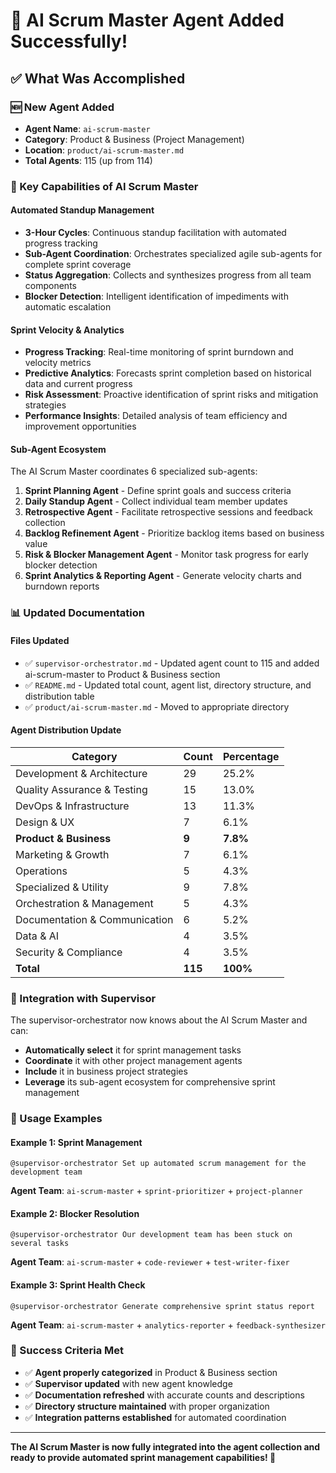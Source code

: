 # 🎯 AI Scrum Master Agent Added Successfully!

## ✅ What Was Accomplished

### 🆕 New Agent Added
- **Agent Name**: `ai-scrum-master`
- **Category**: Product & Business (Project Management)
- **Location**: `product/ai-scrum-master.md`
- **Total Agents**: 115 (up from 114)

### 🔧 Key Capabilities of AI Scrum Master

#### **Automated Standup Management**
- **3-Hour Cycles**: Continuous standup facilitation with automated progress tracking
- **Sub-Agent Coordination**: Orchestrates specialized agile sub-agents for complete sprint coverage
- **Status Aggregation**: Collects and synthesizes progress from all team components
- **Blocker Detection**: Intelligent identification of impediments with automatic escalation

#### **Sprint Velocity & Analytics**
- **Progress Tracking**: Real-time monitoring of sprint burndown and velocity metrics
- **Predictive Analytics**: Forecasts sprint completion based on historical data and current progress
- **Risk Assessment**: Proactive identification of sprint risks and mitigation strategies
- **Performance Insights**: Detailed analysis of team efficiency and improvement opportunities

#### **Sub-Agent Ecosystem**
The AI Scrum Master coordinates 6 specialized sub-agents:
1. **Sprint Planning Agent** - Define sprint goals and success criteria
2. **Daily Standup Agent** - Collect individual team member updates
3. **Retrospective Agent** - Facilitate retrospective sessions and feedback collection
4. **Backlog Refinement Agent** - Prioritize backlog items based on business value
5. **Risk & Blocker Management Agent** - Monitor task progress for early blocker detection
6. **Sprint Analytics & Reporting Agent** - Generate velocity charts and burndown reports

### 📊 Updated Documentation

#### **Files Updated**
- ✅ `supervisor-orchestrator.md` - Updated agent count to 115 and added ai-scrum-master to Product & Business section
- ✅ `README.md` - Updated total count, agent list, directory structure, and distribution table
- ✅ `product/ai-scrum-master.md` - Moved to appropriate directory

#### **Agent Distribution Update**
| Category | Count | Percentage |
|----------|-------|------------|
| Development & Architecture | 29 | 25.2% |
| Quality Assurance & Testing | 15 | 13.0% |
| DevOps & Infrastructure | 13 | 11.3% |
| Design & UX | 7 | 6.1% |
| **Product & Business** | **9** | **7.8%** |
| Marketing & Growth | 7 | 6.1% |
| Operations | 5 | 4.3% |
| Specialized & Utility | 9 | 7.8% |
| Orchestration & Management | 5 | 4.3% |
| Documentation & Communication | 6 | 5.2% |
| Data & AI | 4 | 3.5% |
| Security & Compliance | 4 | 3.5% |
| **Total** | **115** | **100%** |

### 🎯 Integration with Supervisor

The supervisor-orchestrator now knows about the AI Scrum Master and can:
- **Automatically select** it for sprint management tasks
- **Coordinate** it with other project management agents
- **Include** it in business project strategies
- **Leverage** its sub-agent ecosystem for comprehensive sprint management

### 🚀 Usage Examples

#### **Example 1: Sprint Management**
```
@supervisor-orchestrator Set up automated scrum management for the development team
```
**Agent Team**: `ai-scrum-master` + `sprint-prioritizer` + `project-planner`

#### **Example 2: Blocker Resolution**
```
@supervisor-orchestrator Our development team has been stuck on several tasks
```
**Agent Team**: `ai-scrum-master` + `code-reviewer` + `test-writer-fixer`

#### **Example 3: Sprint Health Check**
```
@supervisor-orchestrator Generate comprehensive sprint status report
```
**Agent Team**: `ai-scrum-master` + `analytics-reporter` + `feedback-synthesizer`

### 🎉 Success Criteria Met

- ✅ **Agent properly categorized** in Product & Business section
- ✅ **Supervisor updated** with new agent knowledge
- ✅ **Documentation refreshed** with accurate counts and descriptions
- ✅ **Directory structure maintained** with proper organization
- ✅ **Integration patterns established** for automated coordination

---

**The AI Scrum Master is now fully integrated into the agent collection and ready to provide automated sprint management capabilities! 🚀** 